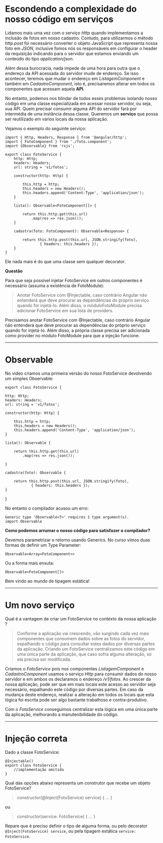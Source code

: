# Escondendo a complexidade do nosso código em serviços
Lidamos mais uma vez com o serviço *Http* quando implementamos a inclusão de fotos em nosso cadastro. Contudo, para utilizarmos o método *http.post* foi necessário converter o objeto JavaScript que representa nossa foto em *JSON*, inclusive fomos nós os responsáveis em configurar o header da requisição indicando para o servidor que estamos enviando um conteúdo do tipo *application/json*.

Além dessa burocracia, nada impede de uma hora para outra que o endereço da API acessada do servidor mude de endereço. Se isso acontecer, teremos que mudar o endereço em *ListagemComponent* e também em *CadastroComponent*, isto é, precisaremos alterar em todos os componentes que acessam aquela **API**.

No entanto, podemos nos blindar de todos esses problemas isolando nosso código em uma classe especializada em acessar nosso servidor, ou seja, sua API. Quem precisar consumir alguma API do servidor fará por intermédia de uma instância dessa classe. Queremos um **serviço** que possa ser reutilizado em vários locais da nossa aplicação.

Vejamos o exemplo do seguinte serviço:

    import { Http, Headers, Response } from '@angular/http';
    import { FotoComponent } from './foto.component';
    import {Observable} from 'rxjs'; 
    
    export class FotoService {
        http: Http;
        headers: Headers;
        url: string = 'v1/fotos';
    
        constructor(http: Http) { 
    
            this.http = http;
            this.headers = new Headers();
            this.headers.append('Content-Type', 'application/json');
        }
    
        lista(): Observable<FotoComponent[]> {
    
            return this.http.get(this.url)
                .map(res => res.json());
        }
    
        cadastra(foto: FotoComponent): Observable<Response> {
    
            return this.http.post(this.url, JSON.stringify(foto), 
                    { headers: this.headers }); 
        }
    }

Ele nada mais é do que uma classe sem qualquer decorator.

**Questão**

Para que seja possível injetar FotoService em outros componentes é necessário (assuma a existência de FotoModule):


> Anotar FotoService com @Injectable, caso contrário Angular não entenderá que deve procurar as dependências do próprio serviço quando for injetá-lo. Além disso, o móduloFotoModule precisa adicionar FotoService em sua lista de providers.


Precisamos anotar FotoService com @Injectable, caso contrário Angular não entenderá que deve procurar as dependências do próprio serviço quando for injetá-lo. Além disso, a própria classe precisa ser adicionada como provider no módulo FotoModule para que a injeção funcione.

---

# Observable
No video criamos uma primeira versão do nosso FotoService devolvendo um simples Observable:

    export class FotoService {

    http: Http;
    headers: Headers; 
    url: string = 'v1/fotos';   

    constructor(http: Http) { 

        this.http = http;
        this.headers = new Headers();
        this.headers.append('Content-Type', 'application/json');
    }

    lista(): Observable {

        return this.http.get(this.url)
            .map(res => res.json());

    }

    cadastra(foto): Observable {

        return this.http.post(this.url, JSON.stringify(foto), 
                { headers: this.headers }); 
    }
}

No entanto o compilador acusou um erro:

    Generic type 'Observable<T>' requires 1 type argument(s).
    import Observable


**Como podemos arrumar o nosso código para satisfazer o compilador?**


Devemos parametrizar o retorno usando Generics. No curso vimos duas formas de definir um Type Parameter:

`Observable<Array<FotoComponent>>`

Ou a forma mais enxuta:

`Observable<FotoComponent[]>`

Bem vindo ao mundo de tipagem estática!


---
# Um novo serviço

Qual é a vantagem de criar um FotoService no contexto da nossa aplicação ?

> Conforme a aplicação vai crescendo, vão surgindo cada vez mais componentes que consomem dados sobre as fotos do servidor, espalhando o código para consultar estes dados por diversas partes da aplicação. Criando um FotoService centralizamos este código em uma única parte da aplicação, que caso sofra alguma alteração, só ela precisa ser modificada.


Criamos o *FotoService* pois nos componentes *ListagemComponent* e *CadastroComponent* usamos o serviço *Http* para consumir dados do nosso servidor e em ambos os declaramos o endereço */v1/fotos*. Ao crescer da nossa aplicação, pode ser que em mais locais este acesso ao servidor seja necessário, espalhando este código por diversas partes. Em caso da mudança deste endereço, realizar a alteração em todos os locais que esta lógica foi escrita pode ser algo bastante trabalhoso e contra-produtivo.

Com o *FotoService* conseguimos centralizar esta lógica em uma única parte da aplicação, melhorando a manutenibilidade do código.

---  

# Injeção correta

Dado a classe FotoService:

    @Injectable()
    export class FotoService {
        //implementação omitida
    }

Qual das opções abaixo representa um construtor que recebe um objeto FotoService?

> constructor(@Inject(FotoService) service) { ... }

ou

> constructor(service: FotoService) { ... }  


Repare que é preciso definir o tipo de alguma forma, ou pelo decorator `@Inject(FotoService) service`, ou pela tipagem estática `service: FotoService`.